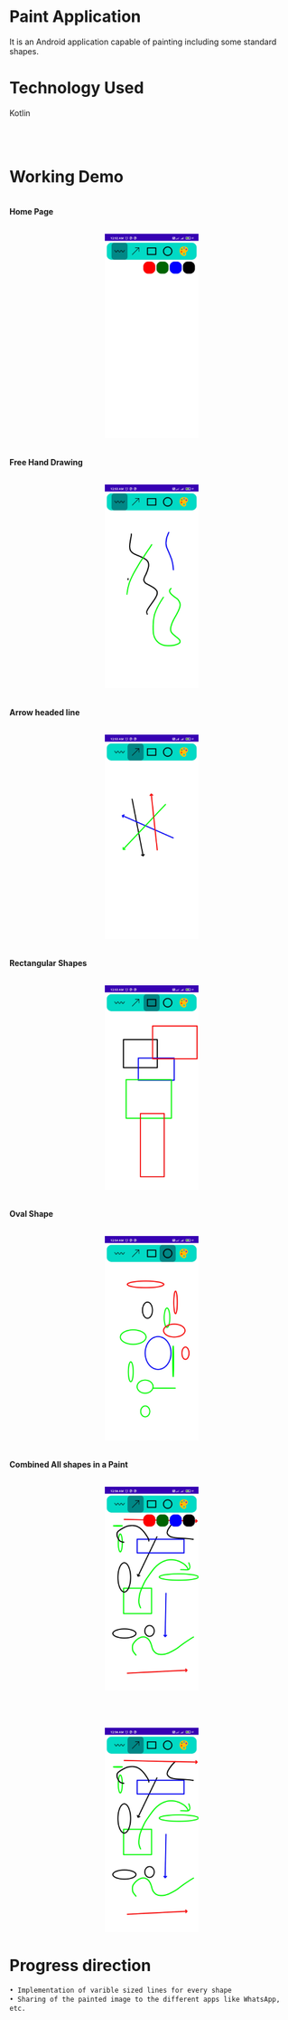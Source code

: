 # Paint Application

It is an Android application capable of painting including some standard shapes.

# Technology Used
Kotlin

<br>
<br>

# Working Demo

<br>
<b>Home Page</b>
<p align="center" width="100%">
    <br>
    <img width = "33%" src="./Screenshots/nothing.jpg"> 
</p>

<br>
<b>Free Hand Drawing</b>
<p align="center" width="100%">
    <br>
    <img  width = "33%" src="./Screenshots/curveline2.jpg"> 
</p>

<br>
<b>Arrow headed line</b>
<p align="center" width="100%">
    <br>
    <img  width = "33%" src="./Screenshots/arrow.jpg"> 
</p>

<br>
<b>Rectangular Shapes</b>
<p align="center" width="100%">
    <br>
    <img  width = "33%" src="./Screenshots/rectangle.jpg"> 
</p>

<br>
<b>Oval Shape</b>
<p align="center" width="100%">
    <br>
    <img  width = "33%" src="./Screenshots/oval.jpg"> 
</p>

<br>
<b>Combined All shapes in a Paint</b>
<p align="center" width="100%">
    <br>
    <img  width = "33%" src="./Screenshots/all2.jpg"> 
</p>


<br>
<p align="center" width="100%">
    <br>
    <img  width = "33%" src="./Screenshots/all3.jpg"> 
</p>

# Progress direction

    • Implementation of varible sized lines for every shape
    • Sharing of the painted image to the different apps like WhatsApp, etc.
